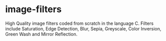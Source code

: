 # image-filters
High Quality image filters coded from scratch in the language C. Filters include Saturation, Edge Detection, Blur, Sepia, Greyscale, Color Inversion, Green Wash and Mirror Reflection.
